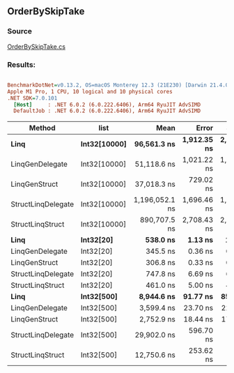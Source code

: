﻿## OrderBySkipTake

### Source
[OrderBySkipTake.cs](../../LinqGen.Benchmarks/Cases/OrderBySkipTake.cs)

### Results:
``` ini

BenchmarkDotNet=v0.13.2, OS=macOS Monterey 12.3 (21E230) [Darwin 21.4.0]
Apple M1 Pro, 1 CPU, 10 logical and 10 physical cores
.NET SDK=7.0.101
  [Host]     : .NET 6.0.2 (6.0.222.6406), Arm64 RyuJIT AdvSIMD
  DefaultJob : .NET 6.0.2 (6.0.222.6406), Arm64 RyuJIT AdvSIMD


```
|             Method |         list |           Mean |       Error |      StdDev |    Gen0 | Allocated |
|------------------- |------------- |---------------:|------------:|------------:|--------:|----------:|
|               **Linq** | **Int32[10000]** |    **96,561.3 ns** | **1,912.35 ns** | **2,552.93 ns** | **56.5186** |  **120312 B** |
|    LinqGenDelegate | Int32[10000] |    51,118.6 ns | 1,021.22 ns | 1,815.22 ns |       - |         - |
|      LinqGenStruct | Int32[10000] |    37,018.3 ns |   729.02 ns |   997.89 ns |       - |         - |
| StructLinqDelegate | Int32[10000] | 1,196,052.1 ns | 1,696.46 ns | 1,416.62 ns |       - |     427 B |
|   StructLinqStruct | Int32[10000] |   890,707.5 ns | 2,708.43 ns | 2,533.47 ns |       - |     145 B |
|               **Linq** |    **Int32[20]** |       **538.0 ns** |     **1.13 ns** |     **1.06 ns** |  **0.2632** |     **552 B** |
|    LinqGenDelegate |    Int32[20] |       345.5 ns |     0.36 ns |     0.33 ns |       - |         - |
|      LinqGenStruct |    Int32[20] |       306.8 ns |     0.33 ns |     0.31 ns |       - |         - |
| StructLinqDelegate |    Int32[20] |       747.8 ns |     6.69 ns |     6.26 ns |  0.0725 |     152 B |
|   StructLinqStruct |    Int32[20] |       461.0 ns |     5.00 ns |     4.68 ns |       - |         - |
|               **Linq** |   **Int32[500]** |     **8,944.6 ns** |    **91.77 ns** |    **85.84 ns** |  **3.0060** |    **6312 B** |
|    LinqGenDelegate |   Int32[500] |     3,599.4 ns |    23.70 ns |    22.17 ns |       - |         - |
|      LinqGenStruct |   Int32[500] |     2,752.9 ns |    18.44 ns |    17.25 ns |       - |         - |
| StructLinqDelegate |   Int32[500] |    29,902.0 ns |   596.70 ns |   928.99 ns |  0.0610 |     152 B |
|   StructLinqStruct |   Int32[500] |    12,750.6 ns |   253.62 ns |   450.81 ns |       - |         - |
